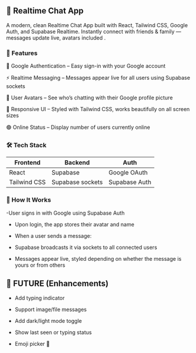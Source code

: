 ## 💬 Realtime Chat App

A modern, clean Realtime Chat App built with React, Tailwind CSS, Google Auth, and Supabase Realtime. Instantly connect with friends & family  — messages update live, avatars included .

### 🚀 Features
🔐 Google Authentication – Easy sign-in with your Google account

⚡ Realtime Messaging – Messages appear live for all users using Supabase sockets

💬 User Avatars – See who’s chatting with their Google profile picture

🌙 Responsive UI – Styled with Tailwind CSS, works beautifully on all screen sizes

🟢 Online Status – Display number of users currently online

### 🛠️ Tech Stack
| Frontend |	Backend |	Auth |
| ------ | --------------------- | ----- |
| React |	Supabase | Google OAuth |
| Tailwind  CSS |	Supabase sockets | Supabase Auth |



### 🧠 How It Works
-User signs in with Google using Supabase Auth

- Upon login, the app stores their avatar and name

- When a user sends a message:

- Supabase broadcasts it via sockets to all connected users

- Messages appear live, styled depending on whether the message is yours or from others


## 📌 FUTURE (Enhancements)
 - Add typing indicator

- Support image/file messages

 - Add dark/light mode toggle

 - Show last seen or typing status

 - Emoji picker 🎉